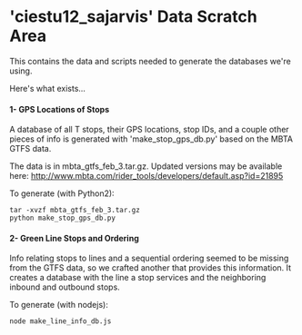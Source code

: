 'ciestu12_sajarvis' Data Scratch Area
=====================================

This contains the data and scripts needed to generate the databases we're using.

Here's what exists...

#### 1- GPS Locations of Stops

A database of all T stops, their GPS locations, stop IDs, and a couple other pieces of info is generated with 'make_stop_gps_db.py' based on the MBTA GTFS data.

The data is in mbta_gtfs_feb_3.tar.gz. Updated versions may be available here:
http://www.mbta.com/rider_tools/developers/default.asp?id=21895

To generate (with Python2):

    tar -xvzf mbta_gtfs_feb_3.tar.gz
    python make_stop_gps_db.py

#### 2- Green Line Stops and Ordering

Info relating stops to lines and a sequential ordering seemed to be missing from the GTFS data, so we crafted another that provides this information. It creates a database with the line a stop services and the neighboring inbound and outbound stops.

To generate (with nodejs):

    node make_line_info_db.js
